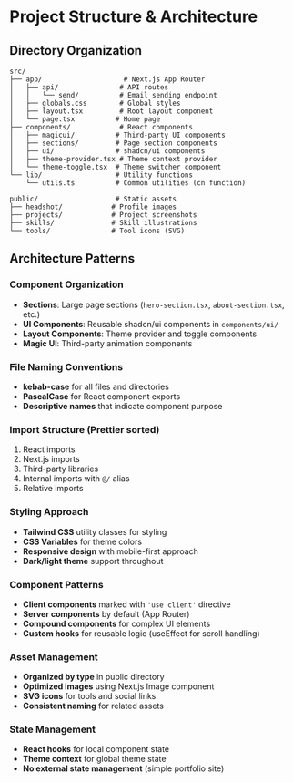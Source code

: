 # Project Structure & Architecture

## Directory Organization

```
src/
├── app/                    # Next.js App Router
│   ├── api/               # API routes
│   │   └── send/          # Email sending endpoint
│   ├── globals.css        # Global styles
│   ├── layout.tsx         # Root layout component
│   └── page.tsx          # Home page
├── components/            # React components
│   ├── magicui/          # Third-party UI components
│   ├── sections/         # Page section components
│   ├── ui/               # shadcn/ui components
│   ├── theme-provider.tsx # Theme context provider
│   └── theme-toggle.tsx  # Theme switcher component
└── lib/                  # Utility functions
    └── utils.ts          # Common utilities (cn function)

public/                   # Static assets
├── headshot/            # Profile images
├── projects/            # Project screenshots
├── skills/              # Skill illustrations
└── tools/               # Tool icons (SVG)
```

## Architecture Patterns

### Component Organization

- **Sections**: Large page sections (`hero-section.tsx`, `about-section.tsx`, etc.)
- **UI Components**: Reusable shadcn/ui components in `components/ui/`
- **Layout Components**: Theme provider and toggle components
- **Magic UI**: Third-party animation components

### File Naming Conventions

- **kebab-case** for all files and directories
- **PascalCase** for React component exports
- **Descriptive names** that indicate component purpose

### Import Structure (Prettier sorted)

1. React imports
2. Next.js imports
3. Third-party libraries
4. Internal imports with `@/` alias
5. Relative imports

### Styling Approach

- **Tailwind CSS** utility classes for styling
- **CSS Variables** for theme colors
- **Responsive design** with mobile-first approach
- **Dark/light theme** support throughout

### Component Patterns

- **Client components** marked with `'use client'` directive
- **Server components** by default (App Router)
- **Compound components** for complex UI elements
- **Custom hooks** for reusable logic (useEffect for scroll handling)

### Asset Management

- **Organized by type** in public directory
- **Optimized images** using Next.js Image component
- **SVG icons** for tools and social links
- **Consistent naming** for related assets

### State Management

- **React hooks** for local component state
- **Theme context** for global theme state
- **No external state management** (simple portfolio site)
